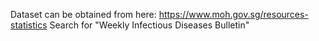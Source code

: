 Dataset can be obtained from here: https://www.moh.gov.sg/resources-statistics
Search for "Weekly Infectious Diseases Bulletin"
